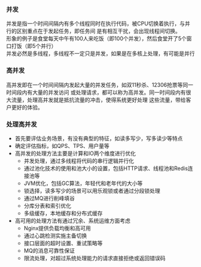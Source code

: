 ### 并发
并发是指一个时间间隔内有多个线程同时在执行代码，被CPU切换着执行，与并行的区别重点在于发起任务，即任务间
是有相互干扰，会出现线程间切换。   
形象的例子是食堂每天中午有100人来吃饭（即100个并发），然后食堂开了5个窗口打饭（即5个并行）  
并发必然是多线程，多线程不一定只是并发，如果是在多核上处理，有可能是并行  
### 高并发
高并发即在一个时间间隔内发起大量的并发任务，如双11秒杀、12306抢票等同一时间段内有大量的并发访问
或处理请求，都可以称为高并发。同一时间段内有很大流量，处理高并发就是抵抗流量的冲击，使得系统更好处理
这些流量，带给客户更好的体验。
### 处理高并发
+ 首先要评估业务场景，有没有典型的特征，如读多写少，写多读少等特点   
+ 确定评估指标，如QPS、TPS、用户量等   
+ 高并发的处理方法主要是计算和IO两个维度进行优化  
  + 并发处理，通过多线程将代码的串行逻辑并行化
  + 通过池化技术的使用和池大小的设置，包括HTTP请求、线程池和Redis连接池等
  + JVM优化，包括GC算法，年轻代和老年代的大小等
  + 锁选择，读多写少的场景可以用乐观锁或者通过分段锁处理
  + 通过MQ进行削峰填谷
  + 分库分表和索引优化
  + 多级缓存，本地缓存和分布式缓存  
+ 高可用的处理方法有通过冗余、系统运维方面考虑  
  + Nginx提供负载均衡和高可用
  + 通过心跳检测实施主备切换
  + 接口层面的超时设置、重试策略等
  + MQ的消息可靠性保证
  + 限流处理，对超过系统处理能力的请求直接拒绝或返回错误码

